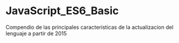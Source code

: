 # JavaScript_ES6_Basic
Compendio de las principales caracteristicas de la actualizacion del lenguaje a partir de 2015
